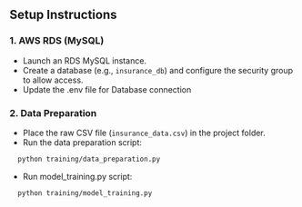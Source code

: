 
## Setup Instructions

### 1. AWS RDS (MySQL)
- Launch an RDS MySQL instance.
- Create a database (e.g., `insurance_db`) and configure the security group to allow access.
- Update the .env file for Database connection

### 2. Data Preparation
- Place the raw CSV file (`insurance_data.csv`) in the project folder.
- Run the data preparation script:

```sh
  python training/data_preparation.py
  ```

- Run model_training.py script:
```sh
  python training/model_training.py
  ```